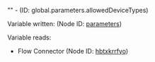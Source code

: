 "" - (ID: global.parameters.allowedDeviceTypes)

Variable written:
 (Node ID: [parameters](../nodes/parameters.md))

Variable reads:
* Flow Connector (Node ID: [hbtxkrrfyo](../nodes/hbtxkrrfyo.md))
